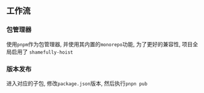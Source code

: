 ## 工作流

### 包管理器

使用`pnpm`作为包管理器, 并使用其内置的`monorepo`功能, 为了更好的兼容性, 项目全局启用了 `shamefully-hoist`

### 版本发布

进入对应的子包, 修改`package.json`版本, 然后执行`pnpn pub`
